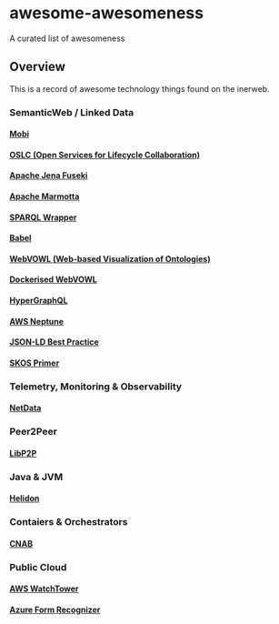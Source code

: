 # awesome-awesomeness
A curated list of awesomeness

## Overview
This is a record of awesome technology things found on the inerweb.

### SemanticWeb / Linked Data

#### [Mobi](https://mobi.inovexcorp.com/)
#### [OSLC (Open Services for Lifecycle Collaboration)](https://open-services.net/)
#### [Apache Jena Fuseki](https://jena.apache.org/documentation/fuseki2/)
#### [Apache Marmotta](https://marmotta.apache.org/)
#### [SPARQL Wrapper](https://rdflib.github.io/sparqlwrapper/)
#### [Babel](https://babelnet.org/)
#### [WebVOWL (Web-based Visualization of Ontologies)](http://vowl.visualdataweb.org/webvowl.html)
#### [Dockerised WebVOWL](https://github.com/mattjtodd/webowl)
#### [HyperGraphQL](https://www.hypergraphql.org/)
#### [AWS Neptune](https://aws.amazon.com/neptune/)
#### [JSON-LD Best Practice](https://json-ld.org/spec/latest/json-ld-api-best-practices/)
#### [SKOS Primer](https://www.w3.org/TR/skos-primer/)

### Telemetry, Monitoring & Observability

#### [NetData](https://www.netdata.cloud/)

### Peer2Peer

#### [LibP2P](https://libp2p.io/)

### Java & JVM

#### [Helidon](https://helidon.io/#/)

### Contaiers & Orchestrators

#### [CNAB](https://cnab.io)

### Public Cloud

#### [AWS WatchTower](https://aws.amazon.com/controltower/)
#### [Azure Form Recognizer](https://azure.microsoft.com/en-gb/services/cognitive-services/form-recognizer/)
